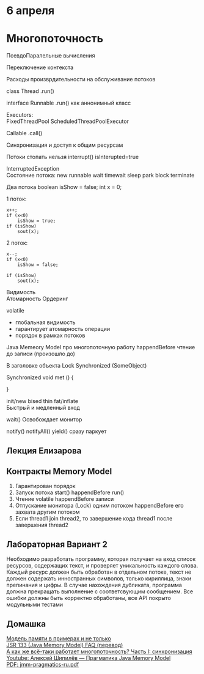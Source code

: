 # 6 апреля

# Многопоточность
ПсевдоПаралельные вычисления

Переключение контекста

Расходы произврдительности на обслуживание потоков

class Thread .run()

interface Runnable .run() как аннонимный класс

Executors:  
FixedThreadPool
ScheduledThreadPoolExecutor

Callable .call()

Синхронизация и доступ к общим ресурсам

Потоки стопать нельзя
interrupt() isInterupted=true

InterruptedException  
Состояние потока: new runnable wait timewait sleep park block terminate

Два потока
boolean isShow = false;
int x = 0;

1 поток:

    x++;
    if (x<0)
        isShow = true;
    if (isShow)
        sout(x);
    
2 поток:

    x--;     
    if (x<0)
        isShow = false;

    if (isShow)
        sout(x);


Видимость  
Атомарность
Ордеринг


volatile  
- глобальная видимость  
- гарантирует атомарность операции  
- порядок в рамках потоков

Java Memeory Model про многопоточную работу
happendBefore чтение до записи (произошло до)

В заголовке объекта Lock
Synchronized (SomeObject)

Synchronized void met () {

}

init/new bised thin fat/inflate  
Быстрый и медленный вход

wait()
Освобождает монитор

notify()
notifyAll()
yield() сразу паркует


## Лекция Елизарова


## Контракты Memory Model
1) Гарантирован порядок
2) Запуск потока start() happendBefore run()
3) Чтение volatile happendBefore записи
4) Отпускание монитора (Lock) одним потоком happendBefore его захвата другим потоком
5) Если thread1 join thread2, то завершение кода thread1 после завершения thread2


## Лабораторная Вариант 2

Необходимо разработать программу, которая получает на вход список ресурсов, содержащих текст, и проверяет уникальность каждого слова. Каждый ресурс должен быть обработан в отдельном потоке, текст не должен содержать инностранных символов, только кириллица, знаки препинания и цифры. В случае нахождения дубликата, программа должна прекращать выполнение с соответсвующим сообщением. Все ошибки должны быть корректно обработаны, все API покрыто модульными тестами

## Домашка

[Модель памяти в примерах и не только](https://habrahabr.ru/post/133981/)  
[JSR 133 (Java Memory Model) FAQ (перевод)](https://habrahabr.ru/company/golovachcourses/blog/221133/)  
[А как же всё-таки работает многопоточность? Часть I: синхронизация](https://habrahabr.ru/post/143237/)  
[Youtube: Алексей Шипилёв — Прагматика Java Memory Model](https://www.youtube.com/watch?v=iB2N8aqwtxc)  
[PDF: jmm-pragmatics-ru.pdf](https://shipilev.net/talks/narnia-2555-jmm-pragmatics-ru.pdf)  


